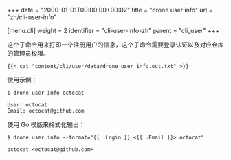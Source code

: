 +++
date = "2000-01-01T00:00:00+00:02"
title = "drone user info"
url = "zh/cli-user-info"

[menu.cli]
  weight = 2
  identifier = "cli-user-info-zh"
  parent = "cli_user"
+++

<!--This subcommand prints information about the named registered user. Please note this command requires administrative privileges.-->

这个子命令用来打印一个注册用户的信息，这个子命令需要登录认证以及对应仓库的管理员权限。

```text
{{< cat "content/cli/user/data/drone_user_info.out.txt" >}}
```

使用示例：

```text
$ drone user info octocat

User: octocat
Email: octocat@github.com
```

<!--Format the output using a custom Go template:-->

使用 Go 模版来格式化输出：

```text
$ drone user info --format="{{ .Login }} <{{ .Email }}> octocat"

octocat <octocat@github.com>
```
